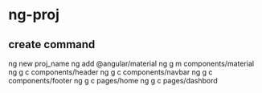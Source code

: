 # ng-proj

## create command
ng new proj_name
ng add @angular/material
ng g m components/material
ng g c components/header
ng g c components/navbar
ng g c components/footer
ng g c pages/home
ng g c pages/dashbord




